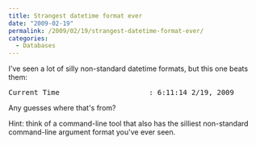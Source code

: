 ```yaml
---
title: Strangest datetime format ever
date: "2009-02-19"
permalink: /2009/02/19/strangest-datetime-format-ever/
categories:
  - Databases
---
```

I've seen a lot of silly non-standard datetime formats, but this one beats them:

<pre>Current Time                     : 6:11:14 2/19, 2009</pre>

Any guesses where that's from?

Hint: think of a command-line tool that also has the silliest non-standard command-line argument format you've ever seen.
